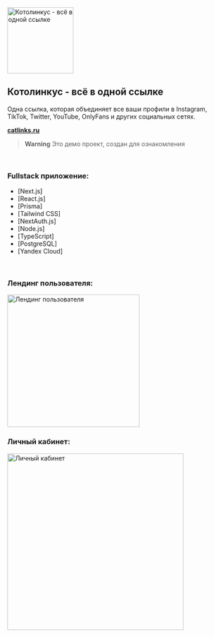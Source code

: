 <img alt="Котолинкус - всё в одной ссылке" src="https://catlinks.ru/_next/image?url=%2Fstatic%2Flogo.png&w=1200&q=75" width="150"/>

## Котолинкус - всё в одной ссылке

Одна ссылка, которая объединяет все ваши профили в Instagram, TikTok, Twitter, YouTube, OnlyFans и других социальных сетях.

**[catlinks.ru](https://catlinks.ru/)**

> **Warning**
> Это демо проект, создан для ознакомления

<br />

### Fullstack приложение:

- [Next.js]
- [React.js]
- [Prisma]
- [Tailwind CSS]
- [NextAuth.js]
- [Node.js]
- [TypeScript]
- [PostgreSQL]
- [Yandex Cloud]

<br />

### Лендинг пользователя:

<img alt="Лендинг пользователя" src="https://catlinks.ru/_next/image?url=%2Fstatic%2Fkristina-1.png&w=750&q=75" width="300"/>

<br />

### Личный кабинет:

<img alt="Личный кабинет" src="https://catlinks.ru/_next/image?url=%2Fstatic%2Fandrey-tablet-1.png&w=1080&q=75" width="400"/>
